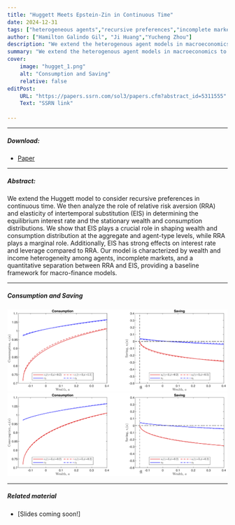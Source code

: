 ```yaml
---
title: "Huggett Meets Epstein-Zin in Continuous Time" 
date: 2024-12-31
tags: ["heterogeneous agents","recursive preferences","incomplete markets"]
author: ["Hamilton Galindo Gil", "Ji Huang","Yucheng Zhou"]
description: "We extend the heterogenous agent models in macroeconomics to consider recursive preferences in continuous time." 
summary: "We extend the heterogenous agent models in macroeconomics to consider recursive preferences and asset pricing in continuous time framework."
cover:
    image: "hugget_1.png"
    alt: "Consumption and Saving"
    relative: false
editPost:
    URL: "https://papers.ssrn.com/sol3/papers.cfm?abstract_id=5311555"
    Text: "SSRN link"

---
```


---

##### Download:
+ [Paper](ezha.pdf)
<!-- - [Paper](paper.pdf)
- [Online appendix](appendix.pdf)
- [Code and data](https://github.com/paper_repo) -->

---

##### Abstract:

We extend the Huggett model to consider recursive preferences in continuous time. We then analyze the role of relative risk aversion (RRA) and elasticity of intertemporal substitution (EIS) in determining the equilibrium interest rate and the stationary wealth and consumption distributions. We show that EIS plays a crucial role in shaping wealth and consumption distribution at the aggregate and agent-type levels, while RRA plays a marginal role. Additionally, EIS has strong effects on interest rate and leverage compared to RRA. Our model is characterized by wealth and income heterogeneity among agents, incomplete markets, and a quantitative separation between RRA and EIS, providing a baseline framework for macro-finance models.

---

##### Consumption and Saving
![](hugget_1.png)
![](hugget_2.png)

---
<!-- ##### Figure X:  Figure title

![](figurex.png)

---

##### Citation

Author 1, Author 2. Year. "Title." *Journal* Volume (Issue): First page–Last page. https://doi.org/paper_doi.

--- -->

##### Related material
+ [Slides coming soon!]
<!-- + [Presentation slides](presentation.pdf) -->